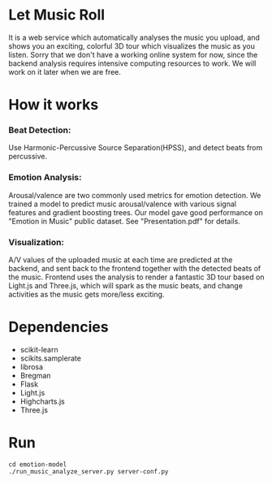 # Let Music Roll
It is a web service which automatically analyses the music you upload,
and shows you an exciting, colorful 3D tour which visualizes the music as you listen.
Sorry that we don't have a working online system for now, since the backend
analysis requires intensive computing resources to work.
We will work on it later when we are free.

# How it works

### Beat Detection:
Use Harmonic-Percussive Source Separation(HPSS), and detect beats from percussive.

### Emotion Analysis:
Arousal/valence are two commonly used metrics for emotion detection.
We trained a model to predict music arousal/valence with various signal features and
gradient boosting trees. Our model gave good performance on "Emotion in Music" public dataset.
See "Presentation.pdf" for details.

### Visualization:
A/V values of the uploaded music at each time are predicted at the
backend, and sent back to the frontend together with the detected beats of the music.
Frontend uses the analysis to render a fantastic 3D tour based on Light.js and Three.js, which will spark as the
music beats, and change activities as the music gets more/less exciting.

# Dependencies
+ scikit-learn
+ scikits.samplerate
+ librosa
+ Bregman
+ Flask
+ Light.js
+ Highcharts.js
+ Three.js

# Run
```
cd emotion-model
./run_music_analyze_server.py server-conf.py
```
